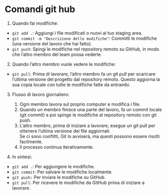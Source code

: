 # Comandi git hub 
1. Quando fai modifiche:

- `git add .`: Aggiungi i file modificati o nuovi al tuo staging area.
- `git commit -m "Descrizione delle modifiche"`: Committi le modifiche (una versione del lavoro che hai fatto).
- `git push`: Spingi le modifiche nel repository remoto su GitHub, in modo che l’altro membro del team possa vederle.

2. Quando l’altro membro vuole vedere le modifiche:

- `git pull`: Prima di lavorare, l’altro membro fa un git pull per scaricare l’ultima versione del progetto dal repository remoto. Questo aggiorna la sua copia locale con tutte le modifiche fatte da entrambi.  

3. Flusso di lavoro giornaliero:

    1. Ogni membro lavora sul proprio computer e modifica i file.  
    2. Quando un membro finisce una parte del lavoro, fa un commit locale (git commit) e poi spinge le modifiche al repository remoto con git push.  
    3. L’altro membro, prima di iniziare a lavorare, esegue un git pull per ottenere l’ultima versione dei file aggiornati.  
    Se ci sono conflitti, Git lo avviserà, ma questi possono essere risolti facilmente.  
    4. Il processo continua iterativamente.    

4. In sintesi:

- `git add .`: Per aggiungere le modifiche.    
- `git commit`: Per salvare le modifiche localmente.    
- `git push:` Per inviare le modifiche su GitHub.    
- `git pull`: Per ricevere le modifiche da GitHub prima di iniziare a lavorare.    